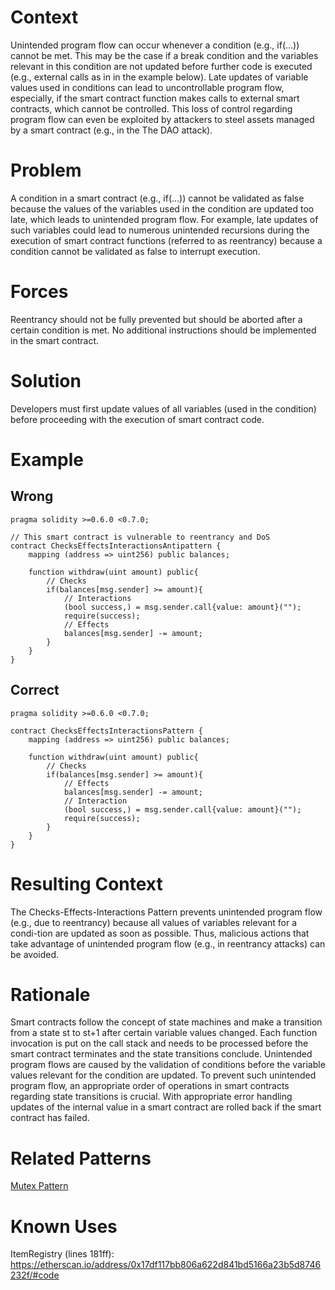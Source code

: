 # Context
Unintended program flow can occur whenever a condition (e.g., if(…)) cannot be met. This may be the case if a break condition and the variables relevant in this condition are not updated before further code is executed (e.g., external calls as in in the example below). Late updates of variable values used in conditions can lead to uncontrollable program flow, especially, if the smart contract function makes calls to external smart contracts, which cannot be controlled. This loss of control regarding program flow can even be exploited by attackers to steel assets managed by a smart contract (e.g., in the The DAO attack).
# Problem
A condition in a smart contract (e.g., if(…)) cannot be validated as false because the values of the variables used in the condition are updated too late, which leads to unintended program flow. For example, late updates of such variables could lead to numerous unintended recursions during the execution of smart contract functions (referred to as reentrancy) because a condition cannot be validated as false to interrupt execution.
# Forces
Reentrancy should not be fully prevented but should be aborted after a certain condition is met. No additional instructions should be implemented in the smart contract.
# Solution
Developers must first update values of all variables (used in the condition) before proceeding with the execution of smart contract code.
# Example
## Wrong
```Solidity 
pragma solidity >=0.6.0 <0.7.0;

// This smart contract is vulnerable to reentrancy and DoS
contract ChecksEffectsInteractionsAntipattern {
    mapping (address => uint256) public balances;

    function withdraw(uint amount) public{
        // Checks
        if(balances[msg.sender] >= amount){
            // Interactions
            (bool success,) = msg.sender.call{value: amount}("");
            require(success);
            // Effects
            balances[msg.sender] -= amount;
        }
    }
}
```
## Correct
```Solidity 
pragma solidity >=0.6.0 <0.7.0;

contract ChecksEffectsInteractionsPattern {
    mapping (address => uint256) public balances;

    function withdraw(uint amount) public{
        // Checks
        if(balances[msg.sender] >= amount){
            // Effects
            balances[msg.sender] -= amount;
            // Interaction
            (bool success,) = msg.sender.call{value: amount}("");
            require(success);
        }
    }
}

```
# Resulting Context
The Checks-Effects-Interactions Pattern prevents unintended program flow (e.g., due to reentrancy) because all values of variables relevant for a condi-tion are updated as soon as possible. Thus, malicious actions that take advantage of unintended program flow (e.g., in reentrancy attacks) can be avoided.
# Rationale
Smart contracts follow the concept of state machines and make a transition from a state st to st+1 after certain variable values changed. Each function invocation is put on the call stack and needs to be processed before the smart contract terminates and the state transitions conclude. Unintended program flows are caused by the validation of conditions before the variable values relevant for the condition are updated. To prevent such unintended program flow, an appropriate order of operations in smart contracts regarding state transitions is crucial. With appropriate error handling updates of the internal value in a smart contract are rolled back if the smart contract has failed.
# Related Patterns
[Mutex Pattern](../Design%20Patterns/Mutex%20Pattern/README.md)
# Known Uses
ItemRegistry (lines 181ff): https://etherscan.io/address/0x17df117bb806a622d841bd5166a23b5d8746232f/#code